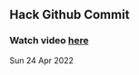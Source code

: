 
 ## Hack Github Commit 
 ### Watch video <a href="https://www.youtube.com">here</a> 
 Sun 24 Apr 2022 
